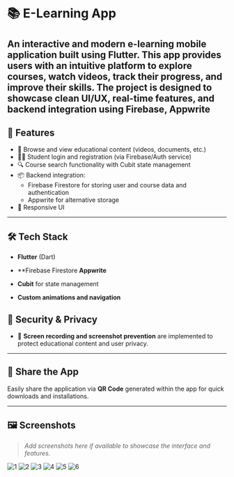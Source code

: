 # 📚 E-Learning App

An interactive and modern e-learning mobile application built using **Flutter**. This app provides users with an intuitive platform to explore courses, watch videos, track their progress, and improve their skills. The project is designed to showcase clean UI/UX, real-time features, and backend integration using **Firebase**, **Appwrite**
---

## 🚀 Features

- 📖 Browse and view educational content (videos, documents, etc.)
- 🧑‍🎓 Student login and registration (via Firebase/Auth service)
- 🔍 Course search functionality with Cubit state management
- 📦 Backend integration:
  - Firebase Firestore for storing user and course data and  authentication 
  - Appwrite for alternative storage
- 📱 Responsive UI 

---

## 🛠️ Tech Stack

- **Flutter** (Dart)
- **Firebase Firestore  **Appwrite**
- **Cubit** for state management

- **Custom animations and navigation**


## 🔐 Security & Privacy

- 🚫 **Screen recording and screenshot prevention** are implemented to protect educational content and user privacy.

---

## 📲 Share the App

Easily share the application via **QR Code** generated within the app for quick downloads and installations.

---

## 🖼️ Screenshots

> _Add screenshots here if available to showcase the interface and features._


![1](https://github.com/user-attachments/assets/c61c85bb-488b-455c-ba27-c4034d5e9807)
![2](https://github.com/user-attachments/assets/54be5496-c385-4966-a068-0a219a85673e)
![3](https://github.com/user-attachments/assets/a5e96e36-041c-45b6-a453-2c665a0a6265)
![4](https://github.com/user-attachments/assets/8fdb9e26-e37c-41f6-80fe-7cabc58c4b81)
![5](https://github.com/user-attachments/assets/cbfc994b-b508-413c-9108-cefd111b2119)
![6](https://github.com/user-attachments/assets/956c85e1-c256-4a8e-9c3c-921337b4f635)

